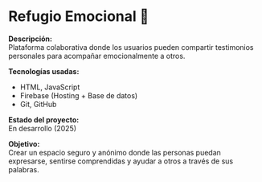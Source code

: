 # Refugio Emocional 💬

**Descripción:**  
Plataforma colaborativa donde los usuarios pueden compartir testimonios personales para acompañar emocionalmente a otros.

**Tecnologías usadas:**  
- HTML, JavaScript  
- Firebase (Hosting + Base de datos)  
- Git, GitHub

**Estado del proyecto:**  
En desarrollo (2025)

**Objetivo:**  
Crear un espacio seguro y anónimo donde las personas puedan expresarse, sentirse comprendidas y ayudar a otros a través de sus palabras.
